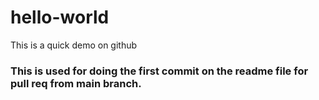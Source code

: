 # hello-world
This is a quick demo on github

### This is used for doing the first commit on the readme file for pull req from main branch.
